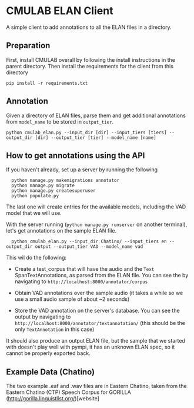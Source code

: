# CMULAB ELAN Client

A simple client to add annotations to all the ELAN files in a directory.

## Preparation

First, install CMULAB overall by following the install instructions in the parent directory. Then install the requirements for the client from this directory

    pip install -r requirements.txt

## Annotation

Given a directory of ELAN files, parse them and get additional annotations from `model_name` to be stored in `output_tier`.

    python cmulab_elan.py --input_dir [dir] --input_tiers [tiers] --output_dir [dir] --output_tier [tier] --model_name [name]

## How to get annotations using the API

If you haven't already, set up a server by running the following
	
	  python manage.py makemigrations annotator
	  python manage.py migrate
	  python manage.py createsuperuser
	  python populate.py

The last one will create entries for the available models, including the VAD model that we will use.

With the server running (`python manage.py runserver` on another terminal), let's get annotations on the sample ELAN file.

	  python cmulab_elan.py --input_dir Chatino/ --input_tiers en --output_dir output --output_tier VAD --model_name vad

This wil do the following:
	
* Create a test_corpus that will have the audio and the `Text` SpanTextAnnotations, as parsed from the ELAN file. You can see the by navigating to `http://localhost:8000/annotator/corpus` 

* Obtain VAD annotations over the sample audio (it takes a while so we use a small audio sample of about ~2 seconds)

* Store the VAD annotation on the server's database. You can see the output by navigating to `http://localhost:8000/annotator/textannotation/` (this should be the only `TextAnnotation` in this case)

It should also produce an output ELAN file, but the sample that we started with doesn't play well  with pympi, it has an unknown ELAN spec, so it cannot be properly exported back.

## Example Data (Chatino)

The two example .eaf and .wav files are in Eastern Chatino, taken from the Eastern Chatino (CTP) Speech Corpus
for GORILLA (http://gorilla.linguistlist.org/)[website]

